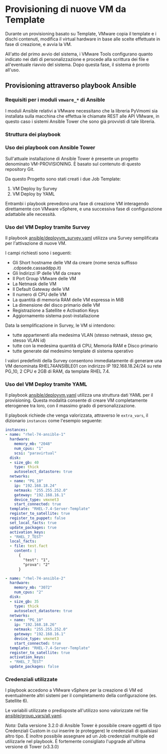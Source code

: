 # Provisioning di nuove VM da Template

Durante un provisioning basato su Template, VMware copia il template e i dischi contenuti, modifica il virtual hardware in base alle scelte effettuate in fase di creazione, e avvia la VM.

All'atto del primo avvio del sistema, i VMware Tools configurano quanto indicato nei dati di personalizzazione e procede alla scrittura dei file e all'eventuale riavvio del sistema. Dopo questa fase, il sistema è pronto all'uso.

## Provisioning attraverso playbook Ansible

### Requisiti per i moduli `vmware_*` di Ansible

I moduli Ansible relativi a VMware necessitano che la libreria PyVmomi sia installata sulla macchina che effettua le chiamate REST alle API VMware, in questo caso i sistemi Ansible Tower che sono già provvisti di tale libreria.


### Struttura dei playbook


### Uso dei playbook con Ansible Tower

Sull'attuale installazione di Ansible Tower è presente un progetto denominato VM-PROVISIONING. È basato sul contenuto di questo repository Git.

Da questo Progetto sono stati creati i due Job Template:

1. VM Deploy by Survey
2. VM Deploy by YAML

Entrambi i playbook prevedono una fase di creazione VM interagendo direttamente con VMware vSphere, e una successiva fase di configurazione adattabile alle necessità.


### Uso del VM Deploy tramite Survey

Il playbook [ansible/deployvm_survey.yaml](ansible/deployvm_survey.yaml) utilizza una Survey semplificata per l'attivazione di nuove VM.

I campi richiesti sono i seguenti:

* Gli Short hostname delle VM da creare (nome senza suffisso .cdpsede.cassaddpp.it)
* Gli Indirizzi IP delle VM da creare
* Il Port Group VMware delle VM
* La Netmask delle VM
* Il Default Gateway delle VM
* Il numero di CPU delle VM
* La quantità di memoria RAM delle VM espressa in MiB
* La dimensione del disco primario delle VM
* Registrazione a Satellite e Activation Keys
* Aggiornamento sistema post-installazione

Data la semplificazione in Survey, le VM si intendono:

- tutte appartenenti alla medesima VLAN (stesso netmask, stesso gw, stesso VLAN id)
- tutte con la medesima quantità di CPU, Memoria RAM e Disco primario
- tutte generate dal medesimo template di sistema operativo

I valori predefiniti della Survey consentono immediatamente di generare una VM denominata RHEL74ANSIBLE01 con indirizzo IP 192.168.18.24/24 su rete PG_10, 2 CPU e 2GB di RAM, da template RHEL 7.4.


### Uso del VM Deploy tramite YAML

Il playbook [ansible/deployvm.yaml](ansible/deployvm.yaml) utilizza una struttura dati YAML per il provisioning. Questa modalità consente di creare VM completamente eterogenee tra loro, con il massimo grado di personalizzazione.

Il playbook richiede che venga valorizzata, attraverso le `extra_vars`, il dizionario `instances` come l'esempio seguente:

```yaml
instances:
- name: "rhel-74-ansible-1"
  hardware:
    memory_mb: "2048"
    num_cpus: "1"
    scsi: "paravirtual"
  disk:
  - size_gb: 40
    type: thick
    autoselect_datastore: true
  networks:
  - name: "PG_10"
    ip: "192.168.18.24"
    netmask: "255.255.252.0"
    gateway: "192.168.16.1"
    device_type: vmxnet3
    start_connected: true
  template: "RHEL-7.4-Server-Template"
  register_to_satellite: true
  register_to_puppet: false
  set_local_facts: true
  update_packages: true
  activation_keys:
  - "RHEL_7_TEST"
  local_facts:
  - file: test.fact
    content: |
      {
        "test": "1",
        "prova": "2"
      }

- name: "rhel-74-ansible-2"
  hardware:
    memory_mb: "3072"
    num_cpus: "2"
  disk:
  - size_gb: 35
    type: thick
    autoselect_datastore: true
  networks:
  - name: "PG_10"
    ip: "192.168.18.26"
    netmask: "255.255.252.0"
    gateway: "192.168.16.1"
    device_type: vmxnet3
    start_connected: true
  template: "RHEL-7.4-Server-Template"
  register_to_satellite: true
  activation_keys:
  - "RHEL_7_TEST"
  update_packages: false

```

### Credenziali utilizzate

I playbook accedono a VMware vSphere per la creazione di VM ed eventualmente altri sistemi per il completamento della configurazione (es. Satellite 6).

Le variabili utilizzate o predisposte all'utilizzo sono valorizzate nel file [ansible/group_vars/all.yaml](ansible/group_vars/all.yaml). 

*Nota:* Dalla versione 3.2.0 di Ansible Tower è possibile creare oggetti di tipo Credenziali Custom in cui inserire (e proteggere) le credenziali di qualsiasi altro tipo.  È inoltre possibile assegnare ad un Job credenziali multiple ed utilizzarle nel playbook.  È fortemente consigliato l'upgrade all'ultima versione di Tower (v3.3.0)






